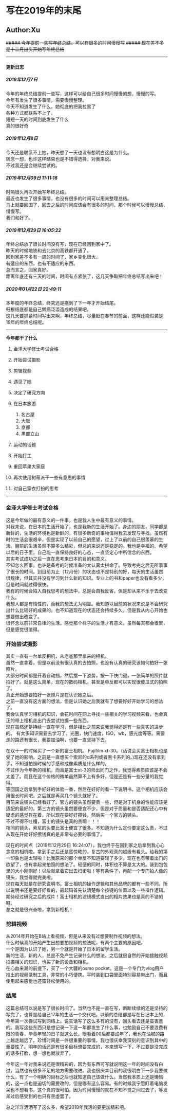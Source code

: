 # 写在2019年的末尾

## Author:Xu

~~##### 今年提前一些写年终总结，可以有很多的时间慢慢写~~
~~##### 现在差不多是十二月出头开始写年终总结~~

---

#### 更新日志

##### 2019年12月7日

今年的年终总结提前一些写，这样可以给自己很多时间慢慢的想，慢慢的写。  
今年有发生了很多事情，需要慢慢整理。  
今天不知道发生了什么，她彻底的把我拉黑了    
各种方式都联系不上了。  
短短一天的时间到底发生了什么  
真的很好奇

##### 2019年12月8日

今天还是联系不上她，昨天想了一天也没有想明白这是为什么。  
转念一想，也许这样结束也是不错得选择，对我来说。  
不过我还是会继续尝试的。

##### 2019年12月09日 11:11:18 
时隔很久再次开始写年终总结。  
最近也发生了很多事情，也没有很多的时间可以用来整理总结。  
马上就要回国了，回去之后的时间应该会有很多的时间，那个时候可以慢慢总结，慢慢写。  
我们和好了。

##### 2019年12月29日 16:05:22
年终总结放了很长时间没有写，现在已经回到家中了。  
昨天的时候地铁和去北京的高铁都开通了。  
回到家差不多有一周的时间了，家乡变化很大。  
有适应的东西，也有不适应的东西。  
总而言之，回家真好。  
距离年底还有三天的时间，时间有点紧张了，这几天争取把年终总结写出来吧！

##### 2020年01月22日 22:49:11
本年度的年终总结，终究还是拖到了下一年才开始结尾。  
归根结底都是自己懒癌泛滥造成的结果吧。  
这几天要抓紧时间写出来啊，年终总结，尽量赶在春节的前面，这样还能假装是19年的年终总结呢。

---

__今年都干了什么__

1.    金泽大学修士考试合格

2.    开始尝试摄影
   
3.    剪辑视频

4.    遇见了她

5.    决定了研究方向

6.    在日本旅游
      1.    名古屋
      2.    大阪
      3.    京都
      4.    黒部立山

7. 运动的话题

8. 开始打工

9. 重回苹果大家庭

10. 再次使用树莓派干一些有意思的事情

11. 对自己穿衣打扮的思考

---

### 金泽大学修士考试合格
这是今年做的最有意义的一件事，也是我人生中最有意义的事情。    
对我来说，在日本的生活开始了，也是我新的生活开始了。身边的朋友，同学都是新鲜的，生活的环境也是新鲜的，有很多新奇的事物值得我去发现与寻找。虽然有时的生活会很艰辛，但是实现了以前自己的愿望，过上了以前的自己很羡慕的生活。目前的生活虽然不算多么精彩，但总的来说还是稳定的。我也是幸福的。希望以后的日子里，自己能一直保持良好的心态，一直坚定心中所信念的东西。  
其实考试成功之后一直在思考来日本的目的和意义。  
不知怎么回事，也许是备考的时候准备的太认真太拼命了。导致考完之后无所事事了很长的时间。到目前为止（12月份）的状态也不是特别的好，每天的生活虽然很规律，但其实并没有学习到什么新的知识。专业上的书和paper也没有看多少，但是时间就过得很快。  
我有的时候会陷入自我思考的想法中，总是会自我反省，但是却从来不乐于去改变什么。  
我想人都是有惰性的，而我的想法尤为明显。我知道以目前的状况来说是不会研究出什么比较好的成果的。也不知道现在的状态还会持续多久，但是我从内心开始也想要做出改变了。  
很怀念以前非常自律的生活。感觉那个样子的生活才有意义。虽然每天都会很累，但是感觉很值得。


### 开始尝试摄影
其实一直有一台单反相机，从老爸那里拿来的相机。  
虽然一直拿着，但是以前没有很认真的去拍照，也没有认真的研究该如何拍好一张照片。  
大部分时间都是开着自动挡，然后摆一下姿势，按一下快门键，一张简单的照片就拍好了。就是这么简单，现在的数码相机，甚至是单反都可以实现很傻瓜式的拍照了。  
真正开始想要拍好一张照片是在认识她之后。  
之前一直没有这方面的想法，但是认识她之后我就有了想要好好开始学习的想法了。  
我会认真学习相机的知识，会花时间在网上寻找一些相关的学习视频来看，也会真正的带上相机走出门去尝试拍摄一些东西。  
现在虽然还是持续一直在学习，但是相比之前来说我觉得还是有一些真实的进步的。
有太多知识需要去学习了。光圈，快门速度，ISO，wb，感光度等等。需要走的路还有很长，我要加油啊，也要一直坚持下去。  

在双十一的时候买了一个新的富士相机。
Fujifilm xt-30。（话说会买富士相机也是受了她的影响，之前是一直想买个索尼的α系列或者黑卡系列的。)现在还没有拿到手，不知道拍照时候的手感和成像素质是什么样的。  
不过作为今年新的相机，而且是富士xt-3的师出同门之作，我觉得素质应该是不会太差了。而且在这个价格的微单虽然算不上有多好，但是还是有一些分量的我觉得。  
等回国之后拿到手好好的体验一番，然后在好好的看一下说明书。这个相机应该会用很长时间吧，之后就是再买几个镜头就好了。  
目前来说镜头已经看好了。官方的镜头虽然要贵一些，但是对于机身的性能应该是适配的最好的。第三方的镜头虽然要便宜不少，但是对于质量和是否适配还心中有疑虑的感觉存在着。所以现在要好好攒钱，然后买一个官方的镜头。  
不过不得不吐槽，富士的镜头是真的贵啊！！！  
相同的镜头，索尼的头要比富士便宜了很多。不知道为什么定价要定这么贵，不过从现在开始好好攒钱真的是非常有必要的事情了。  

现在的时间点（2019年12月29日 16:24:07），我也终于在回到家之后拿到我心心念念的相机啦。拿到手之后还是蛮惊艳的，复古的外观真的超级有看头。给我的第一印象也是太轻啦！比我原来的那个单反不知道要轻了多少。现在也有带着出门的欲望了，也有拿起来拍照的想法了。轻便的同时，体积也不算是太大的。装到包包里的大小刚刚好！以后就拿着它出去扫街啦！等有条件了，再配一个专门拍人像的镜头，我觉得就完美啦。  
现在每天就是在研究说明书。富士相机的操作逻辑和其他品牌的都有一些不同。所以说明书还是要好好看的，最起码首先认清楚每个按键的位置以及一些操作逻辑。  
期待经过研究之后的成片！富士相机的滤镜模式直出的相片效果也是真的不错的呀。  
总之就是很兴奋啦，拿到新相机！

### 剪辑视频
从2014年开始在B站上看视频，但是从来没有过想要制作视频的想法。  
什么时候真的开始产生出想要拍视频的想法呢，有两个主要的原因吧。  
一个是因为认识了她，另一个就是开始了日本的留学生活。  
新的生活，新的人，总是不免产生记录什么的想法。之后就很自然的开始接触视频拍摄相关的知识，也买了新的设备和相机。  
在心血来潮的前提下，买了一个大疆的osmo pocket。这是一个专门为vlog用户推出的视频录制工具，非常的小巧便携。平时装到口袋里面特别容易带出门，而且使用起来感觉也还蛮轻松使用的。

### 结尾

这篇总结可以说是写了很长时间了。当然也不是一直在写，断断续续的还是坚持的写完了，也算是给自己17年的生活一个交代吧。以前的总结都是写在日记本上的，今年第一次尝试写到网络上。说实话写了这么多有的没有，回头看去还是蛮害羞的。我写这些东西只是想记录一下这一年都发生了什么事，也勉励自己不要浪费有限的青春，毕竟年轻的日子就这么长，眼看着00后都要成年了，我也在油腻的路上越走越远了。珍惜时间是一件很重要的事情，我也很庆幸我深刻的意识到其中的重要性了。明年的话还是有很多目标想要完成的，本来想写一下，不过要是没完成的话多打脸，想一想也就放弃了。   

今年这一年对我来说还是很精彩的，因为有东西可写就说明这一年的时间没有白过，当然也有很多不足的地方需要改进。我也很庆幸目前的我很明白下一步我要做什么，有了一个明确的目标之后也就知道自己该做什么。当然我本质上还是懒惰的，这一点也是迫切的需要改的，但是哪有这么容易。有的时候我宁愿盯着电脑发呆也不想看书，这个真的很可怕，因为时间慢慢的就在不知不觉之间过去了，等发呆过后感受到的也只有空虚罢了。 

总之洋洋洒洒写了这么多，希望2018年我活的要更加精彩吧。
